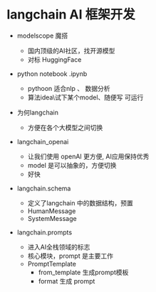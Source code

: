# langchain AI 框架开发

- modelscope 魔搭
  - 国内顶级的AI社区，找开源模型
  - 对标 HuggingFace
- python notebook  .ipynb
  - pythoon 适合nlp 、 数据分析
  - 算法idea\试下某个model、随便写 可运行

- 为何langchain
  - 方便在各个大模型之间切换
- langchain_openai
  - 让我们使用 openAI 更方便, AI应用保持优秀
  - model 是可以抽象的，方便切换
  - 好快
- langchain.schema
  - 定义了langchain 中的数据结构，预置
  - HumanMessage
  - SystemMessage

- langchain.prompts
  - 进入AI全栈领域的标志
  - 核心模块，prompt 是主要工作
  - PromptTemplate
    - from_template 生成prompt模板
    - format 生成 prompt
